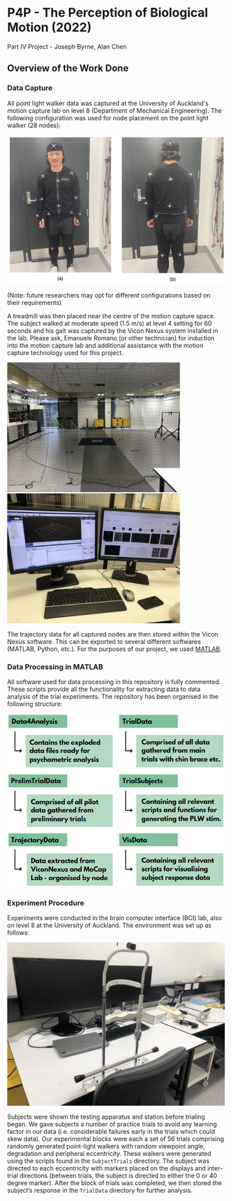 # P4P - The Perception of Biological Motion (2022)
Part IV Project - Joseph Byrne, Alan Chen

## Overview of the Work Done 

### Data Capture

All point light walker data was captured at the University of Auckland's motion capture lab on level 8 (Department of Mechanical Engineering). The following configuration was used for node placement on the point light walker (28 nodes):

![alt text](/Images/suit.png)

(Note: future researchers may opt for different configurations based on their requirements)

A treadmill was then placed near the centre of the motion capture space. The subject walked at moderate speed (1.5 m/s) at level 4 setting for 60 seconds and his gait was captured by the Vicon Nexus system installed in the lab. Please ask, Emanuele Romano (or other technician) for induction into the motion capture lab and additional assistance with the motion capture technology used for this project.

<p float="left">
  <img src="/Images/mocaplab.jpg" width="400" />
  <img src="/Images/vicondisplays.jpg" width="400" /> 
</p>

The trajectory data for all captured nodes are then stored within the Vicon Nexus software. This can be exported to several different softwares (MATLAB, Python, etc.). For the purposes of our project, we used [MATLAB](https://au.mathworks.com/products/connections/product_detail/vicon-nexus.html).

### Data Processing in MATLAB 

All software used for data processing in this repository is fully commented. These scripts provide all the functionality for extracting data to data analysis of the trial experiments. The repository has been organised in the following structure:

![alt text](/Images/structure.png)

### Experiment Procedure 

Experiments were conducted in the brain computer interface (BCI) lab, also on level 8 at the University of Auckland. The environment was set up as follows:

![alt text](/Images/bcidisplays.jpg)

Subjects were shown the testing apparatus and station before trialing began.  We gave subjects a number of practice trials to avoid any learning factor in our data (i.e. considerable failures early in the trials which could skew data).  Our experimental blocks were each a set of 56 trials comprising randomly generated point-light walkers with random viewpoint angle, degradation and peripheral eccentricity.  These walkers were generated using the scripts found in the `SubjectTrials` directory.  The subject was directed to each eccentricity with markers placed on the displays and inter-trial directions (between trials, the subject is directed to either the 0 or 40 degree marker).  After the block of trials was completed, we then stored the subject’s response in the `TrialData` directory for further analysis.



